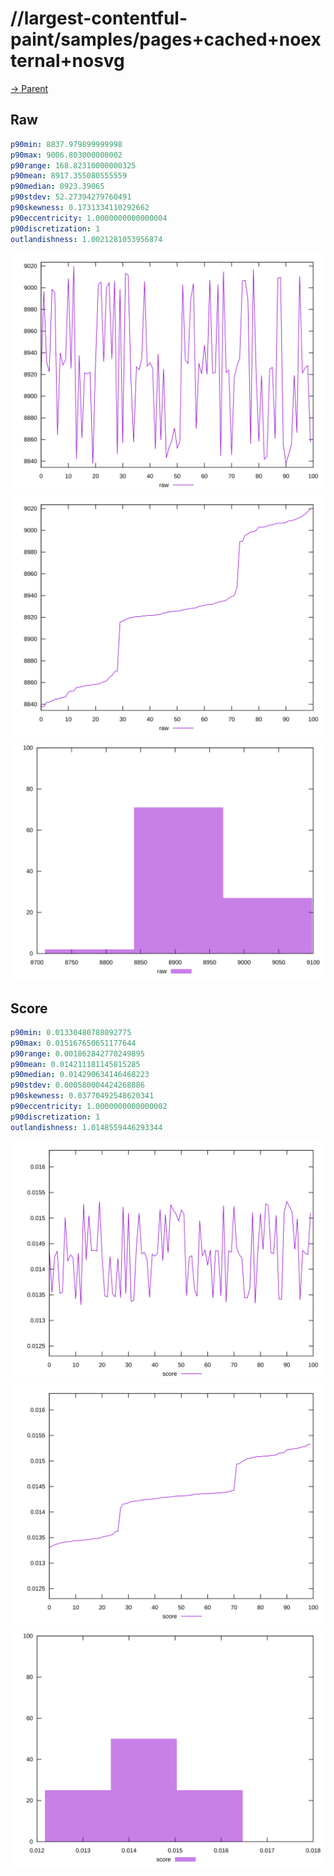 
# //largest-contentful-paint/samples/pages+cached+noexternal+nosvg

[→ Parent](../..)


## Raw


```yaml
p90min: 8837.979899999998
p90max: 9006.803000000002
p90range: 168.82310000000325
p90mean: 8917.355080555559
p90median: 8923.39065
p90stdev: 52.27394279760491
p90skewness: 0.1731334110292662
p90eccentricity: 1.0000000000000004
p90discretization: 1
outlandishness: 1.0021281053956874

```

![PLOT: raw-values](./raw/values.svg)![PLOT: raw-sorted](./raw/sorted.svg)![PLOT: raw-histogram](./raw/histogram.svg)
## Score


```yaml
p90min: 0.01330480788092775
p90max: 0.015167650651177644
p90range: 0.001862842770249895
p90mean: 0.014211181145815285
p90median: 0.014290634146468223
p90stdev: 0.000580004424268886
p90skewness: 0.03770492548620341
p90eccentricity: 1.0000000000000002
p90discretization: 1
outlandishness: 1.0148559446293344

```

![PLOT: score-values](./score/values.svg)![PLOT: score-sorted](./score/sorted.svg)![PLOT: score-histogram](./score/histogram.svg)